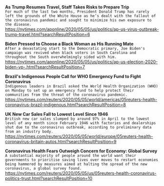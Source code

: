 **As Trump Resumes Travel, Staff Takes Risks to Prepare Trip**\
`For much of the last two months, President Donald Trump has rarely left the grounds of the White House as he’s dealt with the fallout of the coronavirus pandemic and sought to minimize his own exposure to the disease. `\
https://nytimes.com/aponline/2020/05/05/us/politics/ap-us-virus-outbreak-trump-travel.html?searchResultPosition=6

**Biden Pressed to Choose a Black Woman as His Running Mate**\
`After a devastating start to the Democratic primary, Joe Biden's campaign was revived when black voters in South Carolina and throughout the South overwhelmingly sided with him.`\
https://nytimes.com/aponline/2020/05/05/us/politics/ap-us-election-2020-biden-vp-.html?searchResultPosition=7

**Brazil's Indigenous People Call for WHO Emergency Fund to Fight Coronavirus**\
`Indigenous leaders in Brazil asked the World Health Organization (WHO) on Monday to set up an emergency fund to help protect their communities from the threat of the coronavirus pandemic.`\
https://nytimes.com/reuters/2020/05/05/world/americas/05reuters-health-coronavirus-brazil-indigenous.html?searchResultPosition=8

**UK New Car Sales Fall to Lowest Level Since 1946**\
`British new car sales slumped by around 97% in April to the lowest level of any month since February 1946 with factories and dealerships shut due to the coronavirus outbreak, according to preliminary data from an industry body. `\
https://nytimes.com/reuters/2020/05/05/world/europe/05reuters-health-coronavirus-britain-autos.html?searchResultPosition=9

**Coronavirus Health Fears Outweigh Concern for Economy: Global Survey**\
`A substantial majority of people around the world want their governments to prioritise saving lives over moves to restart economies being hammered by measures aimed at halting the spread of the new coronavirus, a global survey found.`\
https://nytimes.com/reuters/2020/05/05/us/05reuters-health-coronavirus-politics-trust.html?searchResultPosition=10

